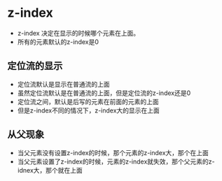 # z-index
- z-index 决定在显示的时候哪个元素在上面。
- 所有的元素默认的z-index是0

## 定位流的显示
- 定位流默认是显示在普通流的上面
- 虽然定位流默认是在普通流的上面，但是定位流的z-index还是0
- 定位流之间，默认是后写的元素在前面的元素的上面
- 但是z-index不同的情况下，z-index大的显示在上面

## 从父现象
- 当父元素没有设置z-index的时候，那个元素的z-index大，那个在上面
- 当父元素设置了z-index的时候，元素的z-index就失效，那个父元素的z-idnex大，那个就在上面